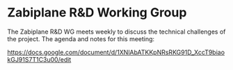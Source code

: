 # Zabiplane R&D Working Group

The Zabiplane R&D WG meets weekly to discuss the technical challenges of the project. The agenda and notes for this meeting:

https://docs.google.com/document/d/1XNlAbATKKpNRsRKG91D_XccT9biaokGJ91S7T1C3u00/edit 
